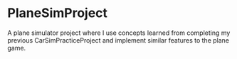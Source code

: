 # PlaneSimProject
 A plane simulator project where I use concepts learned from completing my previous CarSimPracticeProject and implement similar features to the plane game.
